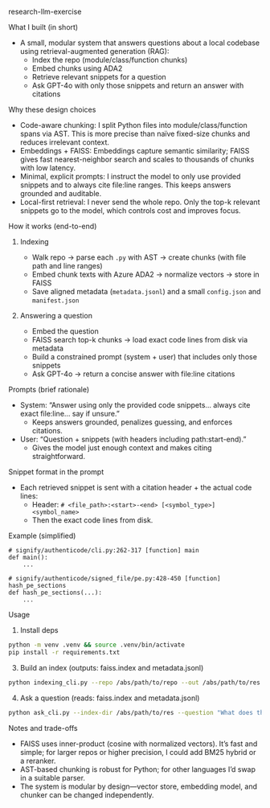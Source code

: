 research-llm-exercise

What I built (in short)
- A small, modular system that answers questions about a local codebase using retrieval-augmented generation (RAG):
  - Index the repo (module/class/function chunks)
  - Embed chunks using ADA2
  - Retrieve relevant snippets for a question
  - Ask GPT-4o with only those snippets and return an answer with citations

Why these design choices
- Code-aware chunking: I split Python files into module/class/function spans via AST. This is more precise than naïve fixed-size chunks and reduces irrelevant context.
- Embeddings + FAISS: Embeddings capture semantic similarity; FAISS gives fast nearest-neighbor search and scales to thousands of chunks with low latency.
- Minimal, explicit prompts: I instruct the model to only use provided snippets and to always cite file:line ranges. This keeps answers grounded and auditable.
- Local-first retrieval: I never send the whole repo. Only the top-k relevant snippets go to the model, which controls cost and improves focus.


How it works (end-to-end)
1) Indexing
   - Walk repo → parse each `.py` with AST → create chunks (with file path and line ranges)
   - Embed chunk texts with Azure ADA2 → normalize vectors → store in FAISS
   - Save aligned metadata (`metadata.jsonl`) and a small `config.json` and `manifest.json`

2) Answering a question
   - Embed the question
   - FAISS search top-k chunks → load exact code lines from disk via metadata
   - Build a constrained prompt (system + user) that includes only those snippets
   - Ask GPT-4o → return a concise answer with file:line citations

Prompts (brief rationale)
- System: “Answer using only the provided code snippets… always cite exact file:line… say if unsure.”
  - Keeps answers grounded, penalizes guessing, and enforces citations.
- User: “Question + snippets (with headers including path:start-end).”
  - Gives the model just enough context and makes citing straightforward.

Snippet format in the prompt
- Each retrieved snippet is sent with a citation header + the actual code lines:
  - Header: `# <file_path>:<start>-<end> [<symbol_type>] <symbol_name>`
  - Then the exact code lines from disk.

Example (simplified)
```
# signify/authenticode/cli.py:262-317 [function] main
def main():
    ...

# signify/authenticode/signed_file/pe.py:428-450 [function] hash_pe_sections
def hash_pe_sections(...):
    ...
```

Usage
1) Install deps
```bash
python -m venv .venv && source .venv/bin/activate
pip install -r requirements.txt
```

3) Build an index (outputs: faiss.index and metadata.jsonl)
```bash
python indexing_cli.py --repo /abs/path/to/repo --out /abs/path/to/res
```

4) Ask a question (reads: faiss.index and metadata.jsonl)
```bash
python ask_cli.py --index-dir /abs/path/to/res --question "What does this app do?" --k 20
```

Notes and trade-offs
- FAISS uses inner-product (cosine with normalized vectors). It’s fast and simple; for larger repos or higher precision, I could add BM25 hybrid or a reranker.
- AST-based chunking is robust for Python; for other languages I’d swap in a suitable parser.
- The system is modular by design—vector store, embedding model, and chunker can be changed independently.


